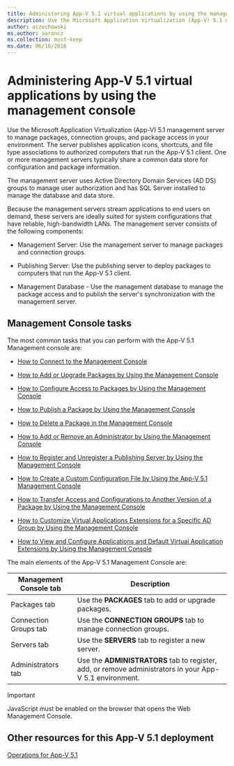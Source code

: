 ```yaml
---
title: Administering App-V 5.1 virtual applications by using the management console
description: Use the Microsoft Application Virtualization (App-V) 5.1 management server to manage packages, connection groups, and package access in your environment.
author: aczechowski
ms.author: aaroncz
ms.collection: must-keep
ms.date: 06/16/2016
---
```



# Administering App-V 5.1 virtual applications by using the management console

Use the Microsoft Application Virtualization (App-V) 5.1 management server to manage packages, connection groups, and package access in your environment. The server publishes application icons, shortcuts, and file type associations to authorized computers that run the App-V 5.1 client. One or more management servers typically share a common data store for configuration and package information.

The management server uses Active Directory Domain Services (AD DS) groups to manage user authorization and has SQL Server installed to manage the database and data store.

Because the management servers stream applications to end users on demand, these servers are ideally suited for system configurations that have reliable, high-bandwidth LANs. The management server consists of the following components:

- Management Server: Use the management server to manage packages and connection groups.

- Publishing Server: Use the publishing server to deploy packages to computers that run the App-V 5.1 client.

- Management Database - Use the management database to manage the package access and to publish the server's synchronization with the management server.

## Management Console tasks

The most common tasks that you can perform with the App-V 5.1 Management console are:

- [How to Connect to the Management Console](how-to-connect-to-the-management-console-51.md)

- [How to Add or Upgrade Packages by Using the Management Console](how-to-add-or-upgrade-packages-by-using-the-management-console-51-gb18030.md)

- [How to Configure Access to Packages by Using the Management Console](how-to-configure-access-to-packages-by-using-the-management-console-51.md)

- [How to Publish a Package by Using the Management Console](how-to-publish-a-package-by-using-the-management-console-51.md)

- [How to Delete a Package in the Management Console](how-to-delete-a-package-in-the-management-console-51.md)

- [How to Add or Remove an Administrator by Using the Management Console](how-to-add-or-remove-an-administrator-by-using-the-management-console51.md)

- [How to Register and Unregister a Publishing Server by Using the Management Console](how-to-register-and-unregister-a-publishing-server-by-using-the-management-console51.md)

- [How to Create a Custom Configuration File by Using the App-V 5.1 Management Console](how-to-create-a-custom-configuration-file-by-using-the-app-v-51-management-console.md)

- [How to Transfer Access and Configurations to Another Version of a Package by Using the Management Console](how-to-transfer-access-and-configurations-to-another-version-of-a-package-by-using-the-management-console51.md)

- [How to Customize Virtual Applications Extensions for a Specific AD Group by Using the Management Console](how-to-customize-virtual-applications-extensions-for-a-specific-ad-group-by-using-the-management-console51.md)

- [How to View and Configure Applications and Default Virtual Application Extensions by Using the Management Console](how-to-view-and-configure-applications-and-default-virtual-application-extensions-by-using-the-management-console-beta.md)

The main elements of the App-V 5.1 Management Console are:

| Management Console tab | Description |
|------------------------|-------------|
| Packages tab           | Use the **PACKAGES** tab to add or upgrade packages. |
| Connection Groups tab  | Use the **CONNECTION GROUPS** tab to manage connection groups. |
| Servers tab            | Use the **SERVERS** tab to register a new server. |
| Administrators tab     | Use the **ADMINISTRATORS** tab to register, add, or remove administrators in your App-V 5.1 environment. |

> [!IMPORTANT]
> JavaScript must be enabled on the browser that opens the Web Management Console.

## <a href="" id="other-resources-for-this-app-v-5-1-deployment-"></a>Other resources for this App-V 5.1 deployment

[Operations for App-V 5.1](operations-for-app-v-51.md)
